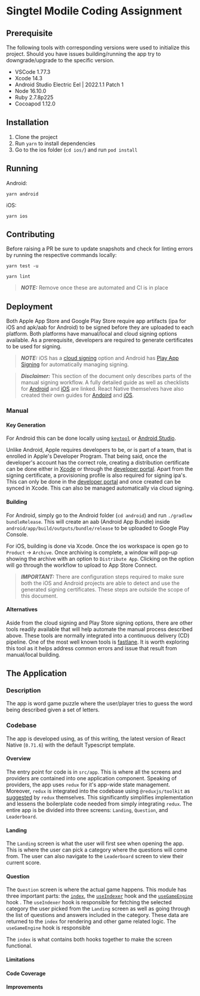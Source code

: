 # Singtel Modile Coding Assignment

## Prerequisite

The following tools with corresponding versions were used to initialize this project.
Should you have issues building/running the app try to downgrade/upgrade to the specific version.

- VSCode 1.77.3
- Xcode 14.3
- Android Studio Electric Eel | 2022.1.1 Patch 1
- Node 16.10.0
- Ruby 2.7.8p225
- Cocoapod 1.12.0

## Installation

1. Clone the project
2. Run `yarn` to install dependencies
3. Go to the ios folder (`cd ios/`) and run `pod install`

## Running

Android:

```
yarn android
```

iOS:

```
yarn ios
```

## Contributing

Before raising a PR be sure to update snapshots and check for linting errors by running the respective commands locally:

```
yarn test -u
```

```
yarn lint
```

> **_NOTE:_** Remove once these are automated and CI is in place

## Deployment

Both Apple App Store and Google Play Store require app artifacts (ipa for iOS and apk/aab for Android) to be signed before they are uploaded to each platform. Both platforms have manual/local and cloud signing options available. As a prerequisite, developers are required to generate certificates to be used for signing.

> **_NOTE:_** iOS has a [cloud signing](https://developer.apple.com/help/account/create-certificates/cloud-managed-certificates) option and Android has [Play App Signing](https://developer.android.com/studio/publish/app-signing#app-signing-google-play) for automatically managing signing.

> **_Disclaimer:_** This section of the document only describes parts of the manual signing workflow. A fully detailed guide as well as checklists for [Android](https://developer.android.com/studio/publish) and [iOS](https://developer.apple.com/documentation/xcode/preparing-your-app-for-distribution) are linked. React Native themselves have also created their own guides for [Andoird](https://reactnative.dev/docs/signed-apk-android#generating-an-upload-key) and [iOS](https://reactnative.dev/docs/publishing-to-app-store).

### Manual

#### Key Generation

For Android this can be done locally using [`keytool`](https://reactnative.dev/docs/signed-apk-android#generating-an-upload-key) or [Android Studio](https://developer.android.com/studio/publish/app-signing#generate-key).

Unlike Android, Apple requires developers to be, or is part of a team, that is enrolled in Apple's Developer Program. That being said, once the developer's account has the correct role, creating a distribution certificate can be done either in [Xcode](https://help.apple.com/xcode/mac/current/#/dev154b28f09) or through the [developer portal](https://developer.apple.com/help/account/create-certificates/create-enterprise-distribution-certificates). Apart from the signing certificate, a provisioning profile is also required for signing ipa's. This can only be done in the [developer portal](https://developer.apple.com/help/account/manage-profiles/create-an-app-store-provisioning-profile) and once created can be synced in Xcode. This can also be managed automatically via cloud signing.

#### Building

For Android, simply go to the Android folder (`cd android`) and run `./gradlew bundleRelease`.
This will create an aab (Android App Bundle) inside `android/app/build/outputs/bundle/release` to be uploaded to Google Play Console.

For iOS, building is done via Xcode. Once the ios workspace is open go to `Product` -> `Archive`. Once archiving is complete, a window will pop-up showing the archive with an option to `Distribute App`. Clicking on the option will go through the workflow to upload to App Store Connect.

> **_IMPORTANT:_** There are configuration steps required to make sure both the iOS and Android projects are able to detect and use the generated signing certificates. These steps are outside the scope of this document.

#### Alternatives

Aside from the cloud signing and Play Store signing options, there are other tools readily available that will help automate the manual process described above. These tools are normally integrated into a continuous delivery (CD) pipeline. One of the most well known tools is [fastlane](https://fastlane.tools/). It is worth exploring this tool as it helps address common errors and issue that result from manual/local building.

## The Application

### Description

The app is word game puzzle where the user/player tries to guess the word being described given a set of letters.

### Codebase

The app is developed using, as of this writing, the latest version of React Native (`0.71.6`) with the default Typescript template.

#### Overview

The entry point for code is in `src/app`. This is where all the screens and providers are contained into one application component. Speaking of providers, the app uses `redux` for it's app-wide state management. Moreover, `redux` is integrated into the codebase using `@reduxjs/toolkit` as [suggested](https://redux.js.org/introduction/why-rtk-is-redux-today) by `redux` themselves. This significantly simplifies implementation and lessens the boilerplate code needed from simply integrating `redux`. The entire app is be divided into three screens: `Landing`, `Question`, and `Leaderboard`.

#### Landing

The `Landing` screen is what the user will first see when opening the app. This is where the user can pick a category where the questions will come from. The user can also navigate to the `Leaderboard` screen to view their current score.

#### Question

The `Question` screen is where the actual game happens. This module has three important parts: the [`index`](src/screens/question/index.tsx), the [`useIndexer`](src/screens/question/hooks/useIndexer.tsx) hook and the [`useGameEngine`](src/screens/question/hooks/useGameEngine.tsx) hook . The `useIndexer` hook is responsible for fetching the selected category the user picked from the `Landing` screen as well as going through the list of questions and answers included in the category. These data are returned to the `index` for rendering and other game related logic. The `useGameEngine` hook is responsible

The `index` is what contains both hooks together to make the screen functional.

#### Limitations

#### Code Coverage

#### Improvements
